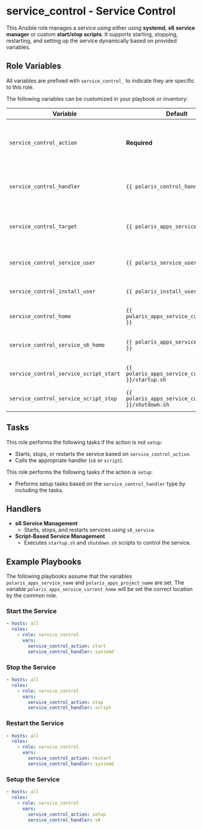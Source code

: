 # service_control - Service Control

This Ansible role manages a service using either using **systemd**, **s6 service manager** or custom **start/stop scripts**. It supports starting, stopping, restarting, and setting up the service dynamically based on provided variables.

## Role Variables

All variables are prefixed with `service_control_` to indicate they are specific to this role.

The following variables can be customized in your playbook or inventory:

| Variable | Default | Description |
|----------|---------|-------------|
| `service_control_action` | **Required** | The action to perform (`start`, `stop`, `restart`, `setup`). |
| `service_control_handler` | `{{ polaris_control_handler }}` | The service handler type (`systemd`, `s6` or `script`). |
| `service_control_target` | `{{ polaris_apps_service_name }}` | The name of the service being controlled. |
| `service_control_service_user` | `{{ polaris_service_user }}` | User under which the service runs. |
| `service_control_install_user` | `{{ polaris_install_user }}` | User who installed the service. |
| `service_control_home` | `{{ polaris_apps_service_current_home }}` | Home directory of the service. |
| `service_control_service_s6_home` | `{{ polaris_apps_service_s6_home }}` | S6 home directory (for `s6` handler). |
| `service_control_service_script_start` | `{{ polaris_apps_service_current_home }}/startup.sh` | Start script (for `script` handler). |
| `service_control_service_script_stop` | `{{ polaris_apps_service_current_home }}/shutdown.sh` | Stop script (for `script` handler). |

## Tasks

This role performs the following tasks if the action is not `setup`:
- Starts, stops, or restarts the service based on `service_control_action`.
- Calls the appropriate handler (`s6` or `script`).

This role performs the following tasks if the action is `setup`:
- Preforms setup tasks based on the `service_control_handler` type by including the tasks.

## Handlers
- **s6 Service Management**
  - Starts, stops, and restarts services using `s6_service`.
- **Script-Based Service Management**
  - Executes `startup.sh` and `shutdown.sh` scripts to control the service.

## Example Playbooks

The following playbooks assume that the variables `polaris_apps_service_name` and `polaris_apps_project_name` are set. The variable `polaris_apps_service_current_home` will be set the correct location by the common role.

### Start the Service
```yaml
- hosts: all
  roles:
    - role: service_control
      vars:
        service_control_action: start
        service_control_handler: systemd
```

### Stop the Service
```yaml
- hosts: all
  roles:
    - role: service_control
      vars:
        service_control_action: stop
        service_control_handler: script
```

### Restart the Service
```yaml
- hosts: all
  roles:
    - role: service_control
      vars:
        service_control_action: restart
        service_control_handler: systemd
```

### Setup the Service
```yaml
- hosts: all
  roles:
    - role: service_control
      vars:
        service_control_action: setup
        service_control_handler: s6
```

